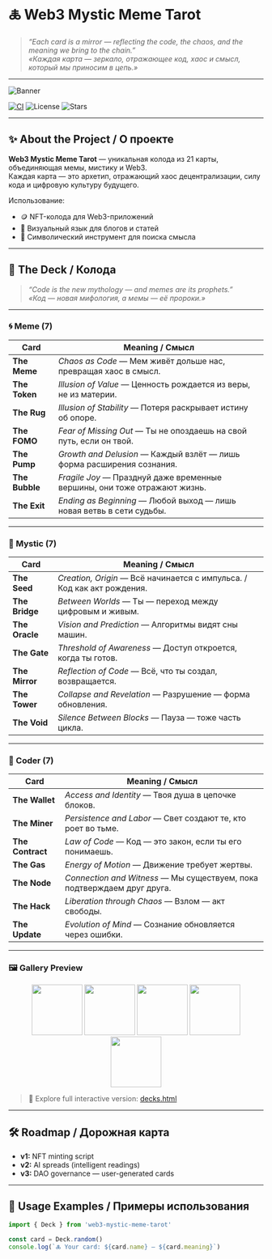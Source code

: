 # 🜏 Web3 Mystic Meme Tarot

> *“Each card is a mirror — reflecting the code, the chaos, and the meaning we bring to the chain.”*  
> *«Каждая карта — зеркало, отражающее код, хаос и смысл, который мы приносим в цепь.»*

---

![Banner](./images/banner-moon-mirror.gif)

[![CI](https://github.com/nasta11/web3-mystic-meme-tarot/actions/workflows/ci.yml/badge.svg)](https://github.com/nasta11/web3-mystic-meme-tarot/actions/workflows/ci.yml)
![License](https://img.shields.io/badge/license-MIT-green)
![Stars](https://img.shields.io/github/stars/nasta11/web3-mystic-meme-tarot?style=social)

---

## ✨ About the Project / О проекте

**Web3 Mystic Meme Tarot** — уникальная колода из 21 карты, объединяющая мемы, мистику и Web3.  
Каждая карта — это архетип, отражающий хаос децентрализации, силу кода и цифровую культуру будущего.

Использование:
- 🪙 NFT-колода для Web3-приложений  
- 🧠 Визуальный язык для блогов и статей  
- 🔮 Символический инструмент для поиска смысла  

---

## 🎴 The Deck / Колода

> *“Code is the new mythology — and memes are its prophets.”*  
> *«Код — новая мифология, а мемы — её пророки.»*

---

### 🌀 Meme (7)
| Card | Meaning / Смысл |
|------|------------------|
| **The Meme** | *Chaos as Code* — Мем живёт дольше нас, превращая хаос в смысл. |
| **The Token** | *Illusion of Value* — Ценность рождается из веры, не из материи. |
| **The Rug** | *Illusion of Stability* — Потеря раскрывает истину об опоре. |
| **The FOMO** | *Fear of Missing Out* — Ты не опоздаешь на свой путь, если он твой. |
| **The Pump** | *Growth and Delusion* — Каждый взлёт — лишь форма расширения сознания. |
| **The Bubble** | *Fragile Joy* — Празднуй даже временные вершины, они тоже отражают жизнь. |
| **The Exit** | *Ending as Beginning* — Любой выход — лишь новая ветвь в сети судьбы. |

---

### 🌙 Mystic (7)
| Card | Meaning / Смысл |
|------|------------------|
| **The Seed** | *Creation, Origin* — Всё начинается с импульса. / Код как акт рождения. |
| **The Bridge** | *Between Worlds* — Ты — переход между цифровым и живым. |
| **The Oracle** | *Vision and Prediction* — Алгоритмы видят сны машин. |
| **The Gate** | *Threshold of Awareness* — Доступ откроется, когда ты готов. |
| **The Mirror** | *Reflection of Code* — Всё, что ты создал, возвращается. |
| **The Tower** | *Collapse and Revelation* — Разрушение — форма обновления. |
| **The Void** | *Silence Between Blocks* — Пауза — тоже часть цикла. |

---

### 💾 Coder (7)
| Card | Meaning / Смысл |
|------|------------------|
| **The Wallet** | *Access and Identity* — Твоя душа в цепочке блоков. |
| **The Miner** | *Persistence and Labor* — Свет создают те, кто роет во тьме. |
| **The Contract** | *Law of Code* — Код — это закон, если ты его понимаешь. |
| **The Gas** | *Energy of Motion* — Движение требует жертвы. |
| **The Node** | *Connection and Witness* — Мы существуем, пока подтверждаем друг друга. |
| **The Hack** | *Liberation through Chaos* — Взлом — акт свободы. |
| **The Update** | *Evolution of Mind* — Сознание обновляется через ошибки. |

---

### 🖼️ Gallery Preview

<p align="center">
  <img src="./images/meme/the_meme.png" width="100">
  <img src="./images/mystic/the_seed.png" width="100">
  <img src="./images/coder/the_wallet.png" width="100">
  <img src="./images/mystic/the_bridge.png" width="100">
  <img src="./images/meme/the_rug.png" width="100">
</p>

> 🔮 Explore full interactive version: [decks.html](./decks.html)

---

## 🛠️ Roadmap / Дорожная карта
- **v1:** NFT minting script  
- **v2:** AI spreads (intelligent readings)  
- **v3:** DAO governance — user-generated cards  

---

## 🧩 Usage Examples / Примеры использования

```js
import { Deck } from 'web3-mystic-meme-tarot'

const card = Deck.random()
console.log(`🜏 Your card: ${card.name} — ${card.meaning}`)

